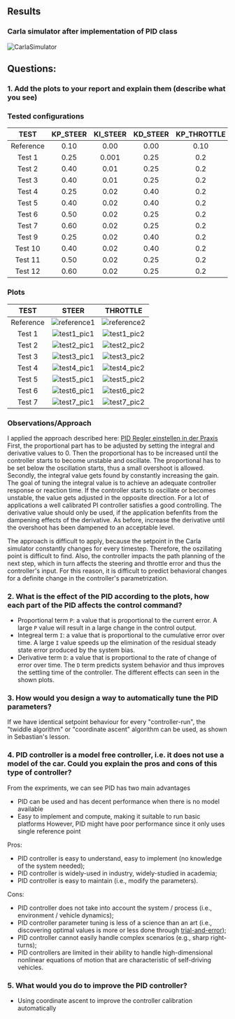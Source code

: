 ## Results
### Carla simulator after implementation of PID class
![CarlaSimulator](project/pid_controller/screenshot/xxx)


## Questions:
### 1. Add the plots to your report and explain them (describe what you see)
### Tested configurations
|  TEST  | KP_STEER | KI_STEER | KD_STEER | KP_THROTTLE | KI_THROTTLE | KD_THROTTLE |
|:------:|:--------:|:--------:|:--------:|:-----------:|:-----------:|:-----------:|
|Reference|  0.10   |   0.00   |   0.00   |     0.10    |    0.00     |     0.00    |
| Test 1 |   0.25   |   0.001  |   0.25   |     0.2     |    0.001    |     0.10    |
| Test 2 |   0.40   |   0.01   |   0.25   |     0.2     |    0.01     |     0.15    |
| Test 3 |   0.40   |   0.01   |   0.25   |     0.2     |    0.15     |     0.15    |
| Test 4 |   0.25   |   0.02   |   0.40   |     0.2     |    0.01     |     0.3     |
| Test 5 |   0.40   |   0.02   |   0.40   |     0.2     |    0.01     |     0.3     |
| Test 6 |   0.50   |   0.02   |   0.25   |     0.2     |    0.01     |     0.15    |
| Test 7 |   0.60   |   0.02   |   0.25   |     0.2     |    0.01     |     0.15    |
| Test 9 |   0.25   |   0.02   |   0.40   |     0.2     |    0.01     |     0.3     |
| Test 10|   0.40   |   0.02   |   0.40   |     0.2     |    0.01     |     0.3     |
| Test 11|   0.50   |   0.02   |   0.25   |     0.2     |    0.01     |     0.15    |
| Test 12|   0.60   |   0.02   |   0.25   |     0.2     |    0.01     |     0.15    |


### Plots
|TEST|STEER|THROTTLE|
|:--:|:---:|:------:|
Reference|![reference1](project/pid_controller/screenshot/)| ![reference2](project/pid_controller/screenshot/)
Test 1|![test1_pic1](project/pid_controller/screenshot/) | ![test1_pic2](project/pid_controller/screenshot/)
Test 2|![test2_pic1](project/pid_controller/screenshot/) | ![test2_pic2](project/pid_controller/screenshot/)
Test 3|![test3_pic1](project/pid_controller/screenshot/) | ![test3_pic2](project/pid_controller/screenshot/)
Test 4|![test4_pic1](project/pid_controller/screenshot/) | ![test4_pic2](project/pid_controller/screenshot/)
Test 5|![test5_pic1](project/pid_controller/screenshot/) | ![test5_pic2](project/pid_controller/screenshot/)
Test 6|![test6_pic1](project/pid_controller/screenshot/) | ![test6_pic2](project/pid_controller/screenshot/)
Test 7|![test7_pic1](project/pid_controller/screenshot/) | ![test7_pic2](project/pid_controller/screenshot/)

### Observations/Approach
I applied the approach described here: [PID Regler einstellen in der Praxis](https://tlk-energy.de/blog/pid-regler-einstellen)
First, the proportional part has to be adjusted by setting the integral and derivative values to 0. Then the proportional has to be increased until the controller starts to become unstable and oscillate. The proportional has to be set below the oscillation starts, thus a small overshoot is allowed.
Secondly, the integral value gets found by constantly increasing the gain. The goal of tuning the integral value is to achieve an adequate controller response or reaction time. If the controller starts to oscillate or becomes unstable, the value gets adjusted in the opposite direction.
For a lot of applications a well calibrated PI controller satisfies a good controlling. The derivative value should only be used, if the application befenfits from the dampening effects of the derivative. As before, increase the derivative until the overshoot has been dampened to an acceptable level. 

The approach is difficult to apply, because the setpoint in the Carla simulator constantly changes for every timestep. Therefore, the oszillating point is difficult to find.
Also, the controller impacts the path planning of the next step, which in turn affects the steering and throttle error and thus the controller's input. For this reason, it is difficult to predict behavioral changes for a definite change in the controller's parametrization.


### 2. What is the effect of the PID according to the plots, how each part of the PID affects the control command?
- Proportional term `P`: a value that is proportional to the current error. A large `P` value will result in a large change in the control output. 
- Integreal term `I`: a value that is proportional to the cumulative error over time. A large `I` value speeds up the elimination of the residual steady state error produced by the system bias.
- Derivative term `D`: a value that is proportional to the rate of change of error over time. The `D` term predicts system behavior and thus improves the settling time of the controller.
The different effects can seen in the shown plots.

### 3. How would you design a way to automatically tune the PID parameters?
If we have identical setpoint behaviour for every "controller-run", the "twiddle algorithm" or "coordinate ascent" algorithm can be used, as shown in Sebastian's lesson.


### 4. PID controller is a model free controller, i.e. it does not use a model of the car. Could you explain the pros and cons of this type of controller?
From the expriments, we can see PID has two main advantages
- PID can be used and has decent performance when there is no model available
- Easy to implement and compute, making it suitable to run basic platforms
However, PID might have poor performance since it only uses single reference point

Pros:
* PID controller is easy to understand, easy to implement (no knowledge of the system needed);
* PID controller is widely-used in industry, widely-studied in academia;
* PID controller is easy to maintain (i.e., modify the parameters).

Cons:
* PID controller does not take into account the system / process (i.e., environment / vehicle dynamics);
* PID controller parameter tuning is less of a science than an art (i.e., discovering optimal values is more or less done through [trial-and-error](https://en.wikipedia.org/wiki/Trial_and_error));
* PID controller cannot easily handle complex scenarios (e.g., sharp right-turns);
* PID controllers are limited in their ability to handle high-dimensional nonlinear equations of motion that are characteristic of self-driving vehicles.


### 5. What would you do to improve the PID controller?
- Using coordinate ascent to improve the controller calibration automatically
